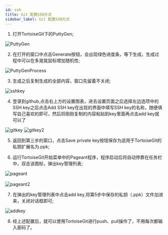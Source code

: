 ```yaml
---
id: ssh
title: Git 配置SSH方式
sidebar_label: Git 配置SSH方式
---
```


1. 打开TortoiseGit下的PuttyGen;

![PuttyGen](assets/puttygen.png)

2. 在打开的窗口中点击Generate按钮，会出现绿色进度条，等下生成，生成过程中可以在多晃晃鼠标增加随机性;

![PuttyGenProcess](assets/puttygenprocess.jpg)

3. 生成之后复制生成的全部内容，窗口先留着不关闭;

![sshkey](assets/sshkey.jpg)

4. 登录到github,点击右上方的设置图表，进去设置页面之后选择左边选项中的SSH key之后点击Add SSH key在出现的界面中填写SSH key的名称，随便填写自己喜欢的即可，然后将刚刚复制的内容粘贴到key里面再点击add key就可以了

![gitkey](assets/gitkey.jpg)
![gitkey2](assets/gitkey2.png)

5. 返回到第三步的窗口，点击Save private key按钮保存为适用于TortoiseGit的私钥扩展名为.ppk;

6. 运行TortoiseGit开始菜单中的Pageant程序，程序启动后将自动停靠在任务栏中，双击该图标，弹出key管理列表;

![pageant](assets/pageant.png)  
<br> 
![pageant2](assets/pageant2.jpg)

7. 在弹出的key管理列表中点击add key,将第5步中保存的私钥（.ppk）文件加进来，关闭对话框即可;

![addkey](assets/addkey.jpg)  

8. 经上述配置后，就可以使用TortoiseGit进行push、pull操作了，不用每次都输入密码了。
